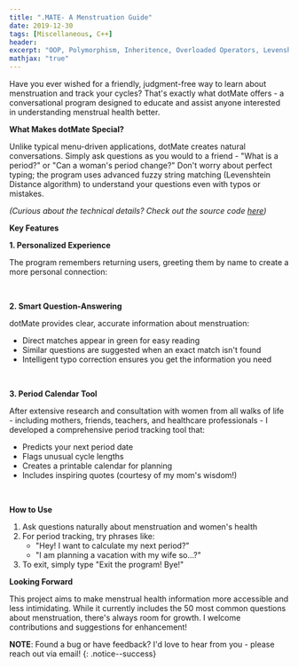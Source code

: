 ```yaml
---
title: ".MATE- A Menstruation Guide"
date: 2019-12-30
tags: [Miscellaneous, C++]
header:
excerpt: "OOP, Polymorphism, Inheritence, Overloaded Operators, Levenshtein Distance"
mathjax: "true"
---
```

Have you ever wished for a friendly, judgment-free way to learn about menstruation and track your cycles? That's exactly what dotMate offers - a conversational program designed to educate and assist anyone interested in understanding menstrual health better.

**What Makes dotMate Special?**

Unlike typical menu-driven applications, dotMate creates natural conversations. Simply ask questions as you would to a friend - "What is a period?" or "Can a woman's period change?" Don't worry about perfect typing; the program uses advanced fuzzy string matching (Levenshtein Distance algorithm) to understand your questions even with typos or mistakes.

*(Curious about the technical details? Check out the source code [here](https://github.com/opendatasurgeon/dotMate))*

**Key Features**

**1. Personalized Experience**

  The program remembers returning users, greeting them by name to create a more personal connection:

<img src="{{ site.url }}{{ site.baseurl }}/images/dotmate/welcome_screen.png" alt="">
<img src="{{ site.url }}{{ site.baseurl }}/images/dotmate/name_new.png" alt="">
<img src="{{ site.url }}{{ site.baseurl }}/images/dotmate/returned_user.png" alt="">

**2. Smart Question-Answering**

  dotMate provides clear, accurate information about menstruation:
- Direct matches appear in green for easy reading
- Similar questions are suggested when an exact match isn't found
- Intelligent typo correction ensures you get the information you need

<img src="{{ site.url }}{{ site.baseurl }}/images/dotmate/green_questions.png" alt="">

<img src="{{ site.url }}{{ site.baseurl }}/images/dotmate/yellow_questions.png" alt="">

<img src="{{ site.url }}{{ site.baseurl }}/images/dotmate/string_adjusted.png" alt="">

<img src="{{ site.url }}{{ site.baseurl }}/images/dotmate/string_adjusted_green.png" alt="">

**3. Period Calendar Tool**

  After extensive research and consultation with women from all walks of life - including mothers, friends, teachers, and healthcare professionals - I developed a comprehensive period tracking tool that:

- Predicts your next period date
- Flags unusual cycle lengths
- Creates a printable calendar for planning
- Includes inspiring quotes (courtesy of my mom's wisdom!)

<img src="{{ site.url }}{{ site.baseurl }}/images/dotmate/calendar_warn.png" alt="">
<img src="{{ site.url }}{{ site.baseurl }}/images/dotmate/calculate_exit.png" alt="">
<img src="{{ site.url }}{{ site.baseurl }}/images/dotmate/calendar.png" alt="">

**How to Use**

1. Ask questions naturally about menstruation and women's health
2. For period tracking, try phrases like:
   - "Hey! I want to calculate my next period?"
   - "I am planning a vacation with my wife so...?"
3. To exit, simply type "Exit the program! Bye!"

**Looking Forward**

This project aims to make menstrual health information more accessible and less intimidating. While it currently includes the 50 most common questions about menstruation, there's always room for growth. I welcome contributions and suggestions for enhancement!

**NOTE**: Found a bug or have feedback? I'd love to hear from you - please reach out via email!
{: .notice--success}

